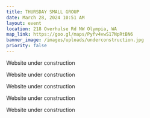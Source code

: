 ```yaml
---
title: THURSDAY SMALL GROUP
date: March 28, 2024 10:51 AM
layout: event
location: 218 Overhulse Rd NW Olympia, WA
map_link: https://goo.gl/maps/Pyfv4vwS17NpRtBN6
banner_image: /images/uploads/underconstruction.jpg
priority: false
---
```

 Website under construction

<!--StartFragment-->

<!--StartFragment-->

Website under construction

<!--StartFragment-->

<!--EndFragment-->

<!--EndFragment-->

Website under construction

<!--EndFragment-->Website under construction

Website under construction

<!--\\\\\\\\\\\\\\\\\\\\\\\\\\\\\\\\\\\\\\\\\\\\\\\\\\\\\\\\\\\\\\\\\\[if !supportLineBreakNewLine]-->

<!--\\\\\\\\\\\\\\\\\\\\\\\\\\\\\\\\\\\\\\\\\\\\\\\\\\\\\\\\\\\\\\\\\\[endif]-->

<!--EndFragment-->

> > >